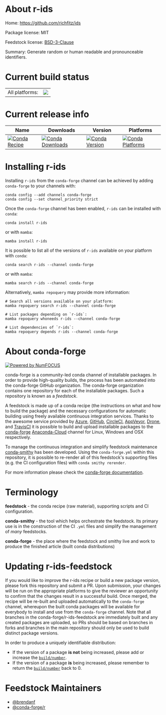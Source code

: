 About r-ids
===========

Home: https://github.com/richfitz/ids

Package license: MIT

Feedstock license: [BSD-3-Clause](https://github.com/conda-forge/r-ids-feedstock/blob/main/LICENSE.txt)

Summary: Generate random or human readable and pronounceable identifiers.

Current build status
====================


<table><tr><td>All platforms:</td>
    <td>
      <a href="https://dev.azure.com/conda-forge/feedstock-builds/_build/latest?definitionId=9870&branchName=main">
        <img src="https://dev.azure.com/conda-forge/feedstock-builds/_apis/build/status/r-ids-feedstock?branchName=main">
      </a>
    </td>
  </tr>
</table>

Current release info
====================

| Name | Downloads | Version | Platforms |
| --- | --- | --- | --- |
| [![Conda Recipe](https://img.shields.io/badge/recipe-r--ids-green.svg)](https://anaconda.org/conda-forge/r-ids) | [![Conda Downloads](https://img.shields.io/conda/dn/conda-forge/r-ids.svg)](https://anaconda.org/conda-forge/r-ids) | [![Conda Version](https://img.shields.io/conda/vn/conda-forge/r-ids.svg)](https://anaconda.org/conda-forge/r-ids) | [![Conda Platforms](https://img.shields.io/conda/pn/conda-forge/r-ids.svg)](https://anaconda.org/conda-forge/r-ids) |

Installing r-ids
================

Installing `r-ids` from the `conda-forge` channel can be achieved by adding `conda-forge` to your channels with:

```
conda config --add channels conda-forge
conda config --set channel_priority strict
```

Once the `conda-forge` channel has been enabled, `r-ids` can be installed with `conda`:

```
conda install r-ids
```

or with `mamba`:

```
mamba install r-ids
```

It is possible to list all of the versions of `r-ids` available on your platform with `conda`:

```
conda search r-ids --channel conda-forge
```

or with `mamba`:

```
mamba search r-ids --channel conda-forge
```

Alternatively, `mamba repoquery` may provide more information:

```
# Search all versions available on your platform:
mamba repoquery search r-ids --channel conda-forge

# List packages depending on `r-ids`:
mamba repoquery whoneeds r-ids --channel conda-forge

# List dependencies of `r-ids`:
mamba repoquery depends r-ids --channel conda-forge
```


About conda-forge
=================

[![Powered by
NumFOCUS](https://img.shields.io/badge/powered%20by-NumFOCUS-orange.svg?style=flat&colorA=E1523D&colorB=007D8A)](https://numfocus.org)

conda-forge is a community-led conda channel of installable packages.
In order to provide high-quality builds, the process has been automated into the
conda-forge GitHub organization. The conda-forge organization contains one repository
for each of the installable packages. Such a repository is known as a *feedstock*.

A feedstock is made up of a conda recipe (the instructions on what and how to build
the package) and the necessary configurations for automatic building using freely
available continuous integration services. Thanks to the awesome service provided by
[Azure](https://azure.microsoft.com/en-us/services/devops/), [GitHub](https://github.com/),
[CircleCI](https://circleci.com/), [AppVeyor](https://www.appveyor.com/),
[Drone](https://cloud.drone.io/welcome), and [TravisCI](https://travis-ci.com/)
it is possible to build and upload installable packages to the
[conda-forge](https://anaconda.org/conda-forge) [Anaconda-Cloud](https://anaconda.org/)
channel for Linux, Windows and OSX respectively.

To manage the continuous integration and simplify feedstock maintenance
[conda-smithy](https://github.com/conda-forge/conda-smithy) has been developed.
Using the ``conda-forge.yml`` within this repository, it is possible to re-render all of
this feedstock's supporting files (e.g. the CI configuration files) with ``conda smithy rerender``.

For more information please check the [conda-forge documentation](https://conda-forge.org/docs/).

Terminology
===========

**feedstock** - the conda recipe (raw material), supporting scripts and CI configuration.

**conda-smithy** - the tool which helps orchestrate the feedstock.
                   Its primary use is in the construction of the CI ``.yml`` files
                   and simplify the management of *many* feedstocks.

**conda-forge** - the place where the feedstock and smithy live and work to
                  produce the finished article (built conda distributions)


Updating r-ids-feedstock
========================

If you would like to improve the r-ids recipe or build a new
package version, please fork this repository and submit a PR. Upon submission,
your changes will be run on the appropriate platforms to give the reviewer an
opportunity to confirm that the changes result in a successful build. Once
merged, the recipe will be re-built and uploaded automatically to the
`conda-forge` channel, whereupon the built conda packages will be available for
everybody to install and use from the `conda-forge` channel.
Note that all branches in the conda-forge/r-ids-feedstock are
immediately built and any created packages are uploaded, so PRs should be based
on branches in forks and branches in the main repository should only be used to
build distinct package versions.

In order to produce a uniquely identifiable distribution:
 * If the version of a package **is not** being increased, please add or increase
   the [``build/number``](https://docs.conda.io/projects/conda-build/en/latest/resources/define-metadata.html#build-number-and-string).
 * If the version of a package **is** being increased, please remember to return
   the [``build/number``](https://docs.conda.io/projects/conda-build/en/latest/resources/define-metadata.html#build-number-and-string)
   back to 0.

Feedstock Maintainers
=====================

* [@brendanf](https://github.com/brendanf/)
* [@conda-forge/r](https://github.com/conda-forge/r/)

